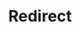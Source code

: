 ﻿---
layout: src/layouts/Redirect.astro
title: Redirect
redirect: /docs/security/authentication/active-directory/moving-active-directory-domains
pubDate:  2023-01-01
navSearch: false
navSitemap: false
navMenu: false
---
